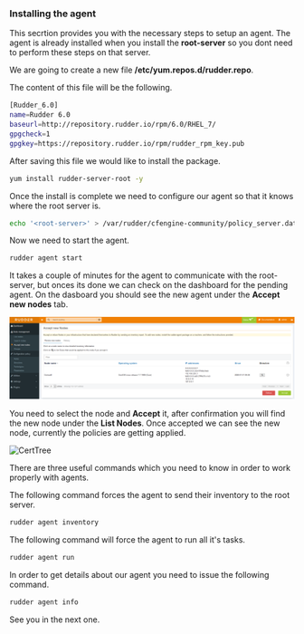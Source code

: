 ### Installing the agent

This secrtion provides you with the necessary steps to setup an agent.
The agent is already installed when you install the **root-server** so you dont need to perform these steps on that server.

We are going to create a new file **/etc/yum.repos.d/rudder.repo**.

The content of this file will be the following.

``` bash
[Rudder_6.0]
name=Rudder 6.0
baseurl=http://repository.rudder.io/rpm/6.0/RHEL_7/
gpgcheck=1
gpgkey=https://repository.rudder.io/rpm/rudder_rpm_key.pub
```

After saving this file we would like to install the package.

``` bash
yum install rudder-server-root -y
```

Once the install is complete we need to configure our agent so that it knows where the root server is.

``` bash
echo '<root-server>' > /var/rudder/cfengine-community/policy_server.dat
```
Now we need to start the agent.

``` bash
rudder agent start
```

It takes a couple of minutes for the agent to communicate with the root-server, but onces its done we can check on the dashboard for the pending agent.
On the dasboard you should see the new agent under the **Accept new nodes** tab.

![CertTree](../pics/agent.PNG)


You need to select the node and **Accept** it, after confirmation you will find the new node under the **List Nodes**.
Once accepted we can see the new node, currently the policies are getting applied.

![CertTree](../pics/agen2.PNG)

There are three useful commands which you need to know in order to work properly with agents.

The following command forces the agent to send their inventory to the root server.

``` bash
rudder agent inventory
```

The following command will force the agent to run all it's tasks.

``` bash
rudder agent run
```

In order to get details about our agent you need to issue the following command.

``` bash
rudder agent info
```

See you in the next one.
